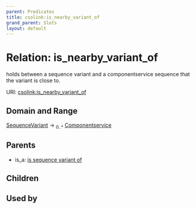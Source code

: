 ```yaml
---
parent: Predicates
title: csolink:is_nearby_variant_of
grand_parent: Slots
layout: default
---
```


# Relation: is_nearby_variant_of


holds between a sequence variant and a componentservice sequence that the variant is close to.

URI: [csolink:is_nearby_variant_of](https://w3id.org/csolink/vocab/is_nearby_variant_of)

## Domain and Range

[SequenceVariant](SequenceVariant.md) ->  <sub>0..*</sub> [Componentservice](Componentservice.md)

## Parents

 *  is_a: [is sequence variant of](is_sequence_variant_of.md)

## Children


## Used by

